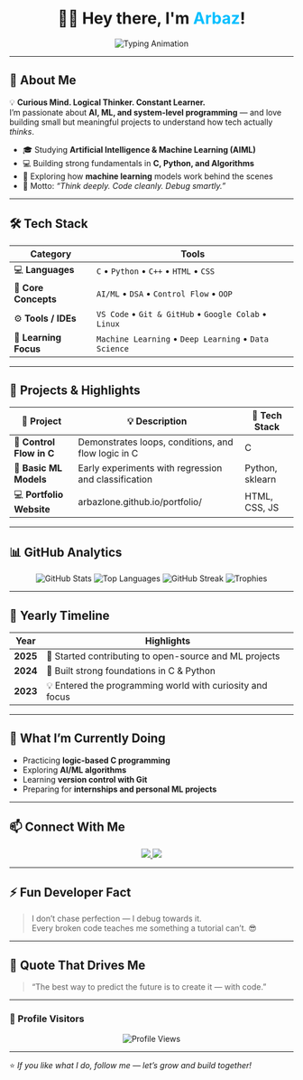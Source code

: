<!-- Ultimate Profile README for Arbazlone -->

<!-- Header Section -->
<h1 align="center">👨‍💻 Hey there, I'm <span style="color:#00BFFF;">Arbaz</span>!</h1>

<p align="center">
  <img src="https://readme-typing-svg.herokuapp.com?font=Fira+Code&pause=1000&color=00D9FF&center=true&vCenter=true&width=600&lines=I'm+a+AIML+Student;I'm+a+Developer;I'm+a+C+Programmer;I'm+a+Tech+Learner;I'm+a+Future+AI+Engineer" alt="Typing Animation" />
</p>

---

## 🧠 About Me

💡 **Curious Mind. Logical Thinker. Constant Learner.**  
I’m passionate about **AI, ML, and system-level programming** — and love building small but meaningful projects to understand how tech actually *thinks*.  

- 🎓 Studying **Artificial Intelligence & Machine Learning (AIML)**  
- 💻 Building strong fundamentals in **C, Python, and Algorithms**  
- 🤖 Exploring how **machine learning** models work behind the scenes  
- 🧩 Motto: *“Think deeply. Code cleanly. Debug smartly.”*

---

## 🛠️ Tech Stack

| Category | Tools |
|-----------|-------|
| 💻 **Languages** | `C` • `Python` • `C++` • `HTML` • `CSS` |
| 🧠 **Core Concepts** | `AI/ML` • `DSA` • `Control Flow` • `OOP` |
| ⚙️ **Tools / IDEs** | `VS Code` • `Git & GitHub` • `Google Colab` • `Linux` |
| 🚀 **Learning Focus** | `Machine Learning` • `Deep Learning` • `Data Science` |

---

## 💼 Projects & Highlights

| 🔧 Project | 💡 Description | 🧰 Tech Stack |
|-------------|----------------|----------------|
| 🧩 **Control Flow in C** | Demonstrates loops, conditions, and flow logic in C | C |
| 🤖 **Basic ML Models** | Early experiments with regression and classification | Python, sklearn |
| 💻 **Portfolio Website** | arbazlone.github.io/portfolio/ | HTML, CSS, JS |

---

## 📊 GitHub Analytics

<div align="center">

![GitHub Stats](https://github-readme-stats.vercel.app/api?username=Arbazlone&show_icons=true&theme=tokyonight&hide_border=false&border_radius=15&count_private=true)
![Top Languages](https://github-readme-stats.vercel.app/api/top-langs/?username=Arbazlone&layout=compact&theme=tokyonight&border_radius=15)
![GitHub Streak](https://streak-stats.demolab.com?user=Arbazlone&theme=tokyonight&border_radius=15)
![Trophies](https://github-profile-trophy.vercel.app/?username=Arbazlone&theme=tokyonight&no-frame=true&margin-w=15)

</div>

---

## 🧩 Yearly Timeline

| Year | Highlights |
|------|-------------|
| **2025** | 🚀 Started contributing to open-source and ML projects |
| **2024** | 🧠 Built strong foundations in C & Python |
| **2023** | 💡 Entered the programming world with curiosity and focus |

---

## 🌱 What I’m Currently Doing

- Practicing **logic-based C programming**  
- Exploring **AI/ML algorithms**  
- Learning **version control with Git**  
- Preparing for **internships and personal ML projects**

---

## 📫 Connect With Me

<p align="center">
  <a href="https://linkedin.com/in/YOUR-LINKEDIN-ID" target="_blank">
    <img src="https://img.shields.io/badge/LinkedIn-blue?style=for-the-badge&logo=linkedin" />
  </a>
  <a href="https://github.com/Arbazlone" target="_blank">
    <img src="https://img.shields.io/badge/GitHub-000000?style=for-the-badge&logo=github" />
  </a>
</p>

---

## ⚡ Fun Developer Fact

> I don’t chase perfection — I debug towards it.  
> Every broken code teaches me something a tutorial can’t. 😎

---

## 🧠 Quote That Drives Me

> “The best way to predict the future is to create it — with code.”

---

### 🌌 Profile Visitors
<p align="center">
  <img src="https://komarev.com/ghpvc/?username=Arbazlone&style=for-the-badge&color=blueviolet" alt="Profile Views"/>
</p>

---

⭐ *If you like what I do, follow me — let’s grow and build together!*
